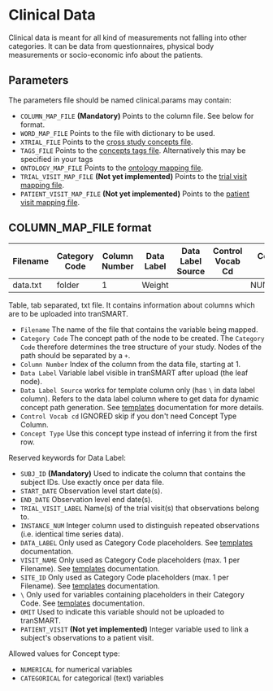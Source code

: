 Clinical Data
================

Clinical data is meant for all kind of measurements not falling into other
categories. It can be data from questionnaires, physical body measurements or
socio-economic info about the patients.


Parameters
------------
The parameters file should be named clinical.params may contain:
- `COLUMN_MAP_FILE` **(Mandatory)** Points to the column file. See below for format.
- `WORD_MAP_FILE` Points to the file with dictionary to be used.
- `XTRIAL_FILE` Points to the [cross study concepts file](xtrial.md).
- `TAGS_FILE` Points to the [concepts tags file](tags.md). Alternatively this may be specified in your tags
- `ONTOLOGY_MAP_FILE` Points to the [ontology mapping file](ontology-mapping.md).
- `TRIAL_VISIT_MAP_FILE` **(Not yet implemented)** Points to the [trial visit mapping file](trial-visit-mapping.md).
- `PATIENT_VISIT_MAP_FILE` **(Not yet implemented)** Points to the [patient visit mapping file](patient-visit-mapping.md).


COLUMN_MAP_FILE format
------------

|Filename|Category Code|Column Number|Data Label|Data Label Source|Control Vocab Cd|Concept Type |
|--------|-------------|-------------|----------|-----------------|----------------|-------------|
|data.txt|folder       |1            |Weight    |                 |                |NUMERICAL    |

Table, tab separated, txt file. It contains information about columns which are to be uploaded into tranSMART.

- `Filename`  The name of the file that contains the variable being mapped.
- `Category Code` The concept path of the node to be created. The `Category Code` therefore determines the tree structure of your study. Nodes of the path should be separated by a `+`.
- `Column Number` Index of the column from the data file, starting at 1.
- `Data Label`  Variable label visible in tranSMART after upload (the leaf node).
- `Data Label Source` works for template column only (has `\` in data label column). Refers to the data label column where to get data for dynamic concept path generation. See [templates](templates.md) documentation for more details.
- `Control Vocab cd`  IGNORED skip if you don't need Concept Type Column.
- `Concept Type`  Use this concept type instead of inferring it from the first row.

Reserved keywords for Data Label:
- `SUBJ_ID` **(Mandatory)** Used to indicate the column that contains the subject IDs. Use exactly once per data file.
- `START_DATE` Observation level start date(s).
- `END_DATE` Observation level end date(s).
- `TRIAL_VISIT_LABEL` Name(s) of the trial visit(s) that observations belong to.
- `INSTANCE_NUM` Integer column used to distinguish repeated observations (i.e. identical time series data).
- `DATA_LABEL` Only used as Category Code placeholders. See [templates](templates.md) documentation.
- `VISIT_NAME` Only used as Category Code placeholders (max. 1 per Filename). See [templates](templates.md) documentation.
- `SITE_ID` Only used as Category Code placeholders (max. 1 per Filename). See [templates](templates.md) documentation.
- `\` Only used for variables containing placeholders in their Category Code. See [templates](templates.md) documentation.
- `OMIT` Used to indicate this variable should not be uploaded to tranSMART.
- `PATIENT_VISIT` **(Not yet implemented)** Integer variable used to link a subject's observations to a patient visit.

Allowed values for Concept type:
- `NUMERICAL` for numerical variables
- `CATEGORICAL` for categorical (text) variables 
